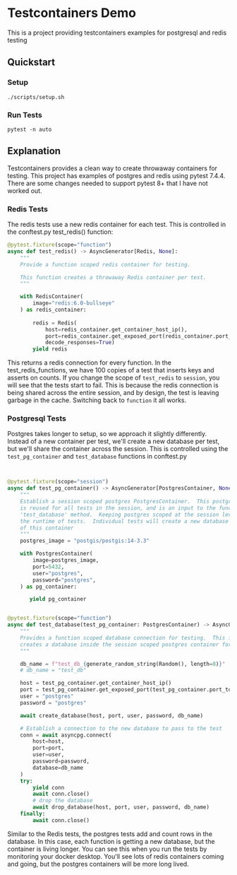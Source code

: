 # Testcontainers Demo
This is a project providing testcontainers examples for postgresql and redis testing

## Quickstart

### Setup
```
./scripts/setup.sh
```
### Run Tests
```
pytest -n auto
```

## Explanation
Testcontainers provides a clean way to create throwaway containers for testing.  This project has examples of postgres and redis using pytest 7.4.4.  There are some changes needed to support pytest 8+ that I have not worked out.

### Redis Tests
The redis tests use a new redis container for each test.  This is controlled in the conftest.py test_redis() function:

```python
@pytest.fixture(scope="function")
async def test_redis() -> AsyncGenerator[Redis, None]:
    """
    Provide a function scoped redis container for testing.

    This function creates a throwaway Redis container per test.
    """

    with RedisContainer(
        image="redis:6.0-bullseye"
    ) as redis_container:
        
        redis = Redis(
            host=redis_container.get_container_host_ip(),
            port=redis_container.get_exposed_port(redis_container.port_to_expose),
            decode_responses=True)
        yield redis
```

This returns a redis connection for every function.  In the test_redis_functions, we have 100 copies of a test that inserts keys and asserts on counts.  If you change the scope of `test_redis` to `session`, you will see that the tests start to fail.  This is because the redis connection is being shared across the entire session, and by design, the test is leaving garbage in the cache.  Switching back to `function` it all works.

### Postgresql Tests
Postgres takes longer to setup, so we approach it slightly differently.  Instead of a new container per test, we'll create a new database per test, but we'll share the container across the session.  This is controlled using the  `test_pg_container` and `test_database` functions in conftest.py

```python


@pytest.fixture(scope="session")
async def test_pg_container() -> AsyncGenerator[PostgresContainer, None]:
    """
    Establish a session scoped postgres PostgresContainer.  This postgres container
    is reused for all tests in the session, and is an input to the function scoped
    'test_database' method.  Keeping postgres scoped at the session level speeds up
    the runtime of tests.  Individual tests will create a new database inside
    of this container
    """
    postgres_image = "postgis/postgis:14-3.3"

    with PostgresContainer(
        image=postgres_image,
        port=5432,
        user="postgres",
        password="postgres",
    ) as pg_container:

       yield pg_container


@pytest.fixture(scope="function")
async def test_database(test_pg_container: PostgresContainer) -> AsyncGenerator[Connection, None]:
    """
    Provides a function scoped database connection for testing.  This function
    creates a database inside the session scoped postgres container for testing
    """

    db_name = f"test_db_{generate_random_string(Random(), length=8)}"  # Ensure unique DB name for each test
    # db_name = "test_db"

    host = test_pg_container.get_container_host_ip()
    port = test_pg_container.get_exposed_port(test_pg_container.port_to_expose)
    user = "postgres"
    password = "postgres"

    await create_database(host, port, user, password, db_name)

    # Establish a connection to the new database to pass to the test
    conn = await asyncpg.connect(
        host=host,
        port=port,
        user=user,
        password=password,
        database=db_name
    )
    try:
        yield conn
        await conn.close()
        # drop the database
        await drop_database(host, port, user, password, db_name)
    finally:
        await conn.close()
```

Similar to the Redis tests, the postgres tests add and count rows in the database.  In this case, each function is getting a new database, but the container is living longer.  You can see this when you run the tests by monitoring your docker desktop.  You'll see lots of redis containers coming and going, but the postgres containers will be more long lived.